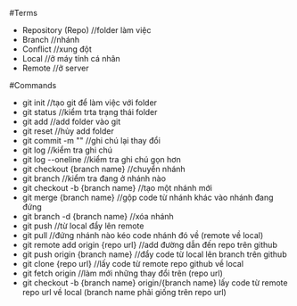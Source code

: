 #Terms

- Repository (Repo) //folder làm việc
- Branch //nhánh
- Conflict //xung đột 
- Local //ở máy tính cá nhân
- Remote //ở server

#Commands

- git init //tạo git để làm việc với folder
- git status //kiểm trta trạng thái folder
- git add //add folder vào git
- git reset //hủy add folder
- git commit -m "" //ghi chú lại thay đổi
- git log //kiểm tra ghi chú
- git log --oneline //kiểm tra ghi chú gọn hơn
- git checkout {branch name} //chuyển nhánh
- git branch //kiểm tra đang ở nhánh nào
- git checkout -b {branch name} //tạo một nhánh mới
- git merge {branch name} //gộp code từ nhánh khác vào nhánh đang đứng
- git branch -d {branch name} //xóa nhánh 
- git push //từ local đẩy lên remote
- git pull //đứng nhánh nào kéo code nhánh đó về (remote về local)
- git remote add origin {repo url} //add đường dẫn đến repo trên github
- git push origin {branch name} //đẩy code từ local lên branch trên github
- git clone {repo url} //lấy code từ remote repo github về local
- git fetch origin //làm mới những thay đổi trên (repo url)
- git checkout -b {branch name} origin/{branch name} lấy code từ remote repo url về local (branch name phải giống trên repo url)